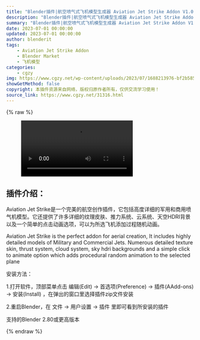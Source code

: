 ```yaml
---
title: "Blender插件|航空喷气式飞机模型生成器 Aviation Jet Strike Addon V1.0"
description: "Blender插件|航空喷气式飞机模型生成器 Aviation Jet Strike Addon V1.0"
summary: "Blender插件|航空喷气式飞机模型生成器 Aviation Jet Strike Addon V1.0"
date: 2023-07-01 00:00:00
updated: 2023-07-01 00:00:00
author: blenderit
tags: 
    - Aviation Jet Strike Addon
    - Blender Market
    - 飞机模型
categories:
    - cgzy
img: https://www.cgzy.net/wp-content/uploads/2023/07/1688213976-bf2b585aaeb7a04.webp
showGetMethod: false
copyright: 本插件资源来自网络，版权归原作者所有，仅供交流学习使用！
source_link: https://www.cgzy.net/31316.html
---
```


{% raw %}
<figure class="wp-block-video aligncenter"><video controls src="https://cloud.video.taobao.com//play/u/717183932/p/1/e/6/t/1/417991879034.mp4"></video></figure><div class="wp-block-pandastudio-title"><div class="title_style_01"><h2 id="h2-0">插件介绍：</h2></div></div><p class="is-style-text-indent-2em">Aviation Jet Strike是一个完美的航空创作插件，它包括高度详细的军用和商用喷气机模型。它还提供了许多详细的纹理皮肤、推力系统、云系统、天空HDRI背景以及一个简单的点击动画选项，可以为所选飞机添加过程随机动画。</p><p>Aviation Jet Strike is the perfect addon for aerial creation, It includes highly detailed models of Military and Commercial Jets. Numerous detailed texture skin, thrust system, cloud system, sky hdri backgrounds and a simple click to animate option which adds procedural random animation to the selected plane</p><div class="wp-block-pandastudio-title"><div class="title_style_01"><p>安装方法：</p></div></div><p>1.打开软件，顶部菜单点击 编辑(Edit) → 首选项(Preference) → 插件(AAdd-ons) → 安装(Install) ，在弹出的窗口里选择插件zip文件安装</p><p>2.重启Blender，在 文件 → 用户设置 → 插件 里即可看到所安装的插件</p><div class="wp-block-pandastudio-tips"><div class="tip success "><p>支持的Blender 2.80或更高版本</p>
</div></div>
<div style="display: none">cgzy</div>
{% endraw %}